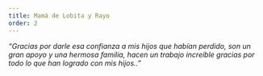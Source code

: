 ```yaml
---
title: Mamá de Lobita y Rayo
order: 2
---
```

*“Gracias por darle esa confianza a mis hijos que habían perdido, son un gran apoyo y una hermosa familia, hacen un trabajo increíble gracias por todo lo que han logrado con mis hijos..”*
